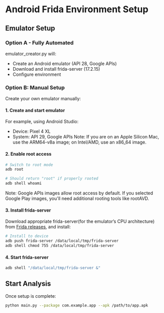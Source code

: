 # Android Frida Environment Setup

## Emulator Setup

### Option A - Fully Automated 
emulator_creator.py will:
- Create an Android emulator (API 28, Google APIs)
- Download and install frida-server (17.2.15)
- Configure environment

### Option B: Manual Setup
Create your own emulator manually:

#### 1. Create and start emulator
For example, using Android Studio:
- Device: Pixel 4 XL
- System: API 29, Google APIs
Note: If you are on an Apple Silicon Mac, use the ARM64-v8a image; on Intel/AMD, use an x86_64 image.
 
#### 2. Enable root access
```bash
# Switch to root mode
adb root

# Should return "root" if properly rooted
adb shell whoami  
```
Note: Google APIs images allow root access by default. If you selected Google Play images, you'll need additional rooting tools like rootAVD.

#### 3. Install frida-server
Download appropriate frida-server(for the emulator’s CPU architecture) from [Frida releases](https://github.com/frida/frida/releases), and install:

```bash
# Install to device
adb push frida-server /data/local/tmp/frida-server
adb shell chmod 755 /data/local/tmp/frida-server
```

#### 4. Start frida-server
```bash
adb shell "/data/local/tmp/frida-server &"
```

## Start Analysis
Once setup is complete:
```bash
python main.py --package com.example.app --apk /path/to/app.apk 
```